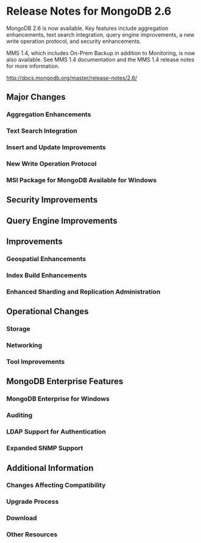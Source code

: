 # Release Notes for MongoDB 2.6

MongoDB 2.6 is now available. Key features include aggregation enhancements, text search integration, query engine improvements, a new write operation protocol, and security enhancements.

MMS 1.4, which includes On-Prem Backup in addition to Monitoring, is now also available. See MMS 1.4 documentation and the MMS 1.4 release notes for more information.

http://docs.mongodb.org/master/release-notes/2.6/


## Major Changes


### Aggregation Enhancements


### Text Search Integration


### Insert and Update Improvements


### New Write Operation Protocol


### MSI Package for MongoDB Available for Windows



## Security Improvements


## Query Engine Improvements


## Improvements


### Geospatial Enhancements


### Index Build Enhancements


### Enhanced Sharding and Replication Administration


## Operational Changes


### Storage


### Networking


### Tool Improvements


## MongoDB Enterprise Features


### MongoDB Enterprise for Windows


### Auditing


### LDAP Support for Authentication


### Expanded SNMP Support


## Additional Information


### Changes Affecting Compatibility


### Upgrade Process


### Download


### Other Resources












